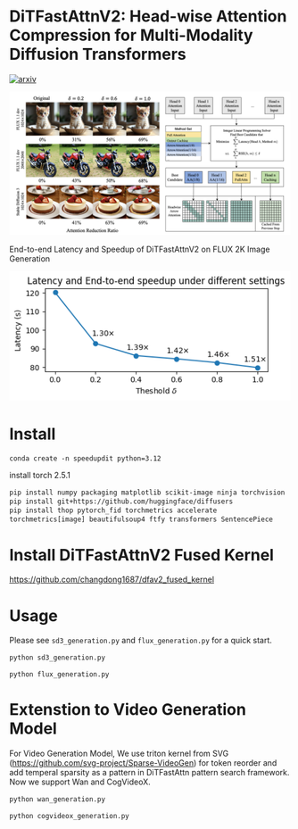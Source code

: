 # DiTFastAttnV2: Head-wise Attention Compression for Multi-Modality Diffusion Transformers

<a href="https://arxiv.org/abs/2503.22796">
  <img alt="arxiv" src="https://img.shields.io/badge/arXiv-%3C2406.02540%3E-%23a72f20.svg">
</a>

![intro](assets/dfav2_overview.png)

End-to-end Latency and Speedup of DiTFastAttnV2 on FLUX 2K Image Generation 

![speedup](assets/output.png)

# Install

```
conda create -n speedupdit python=3.12
```

install torch 2.5.1

```
pip install numpy packaging matplotlib scikit-image ninja torchvision
pip install git+https://github.com/huggingface/diffusers
pip install thop pytorch_fid torchmetrics accelerate torchmetrics[image] beautifulsoup4 ftfy transformers SentencePiece
```

# Install DiTFastAttnV2 Fused Kernel

https://github.com/changdong1687/dfav2_fused_kernel


# Usage

Please see `sd3_generation.py` and `flux_generation.py` for a quick start.

```
python sd3_generation.py
```

```
python flux_generation.py
```

# Extenstion to Video Generation Model

For Video Generation Model, We use triton kernel from SVG (https://github.com/svg-project/Sparse-VideoGen) for token reorder and add temperal sparsity as a pattern in DiTFastAttn pattern search framework. Now we support Wan and CogVideoX.

```
python wan_generation.py
```

```
python cogvideox_generation.py
```
